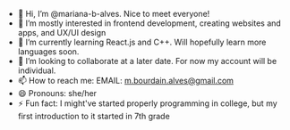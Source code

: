 - 👋 Hi, I’m @mariana-b-alves. Nice to meet everyone!
- 👀 I’m mostly interested in frontend development, creating websites and apps, and UX/UI design
- 🌱 I’m currently learning React.js and C++. Will hopefully learn more languages soon.
- 💞️ I’m looking to collaborate at a later date. For now my account will be individual.
- 📫 How to reach me: EMAIL: m.bourdain.alves@gmail.com
- 😄 Pronouns: she/her
- ⚡ Fun fact: I might've started properly programming in college, but my first introduction to it started in 7th grade

<!---
mariana-b-alves/mariana-b-alves is a ✨ special ✨ repository because its `README.md` (this file) appears on your GitHub profile.
You can click the Preview link to take a look at your changes.
--->

